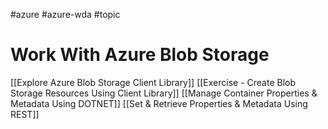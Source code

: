 #azure #azure-wda #topic

# Work With Azure Blob Storage
[[Explore Azure Blob Storage Client Library]]
[[Exercise - Create Blob Storage Resources Using Client Library]]
[[Manage Container Properties & Metadata Using DOTNET]]
[[Set & Retrieve Properties & Metadata Using REST]]